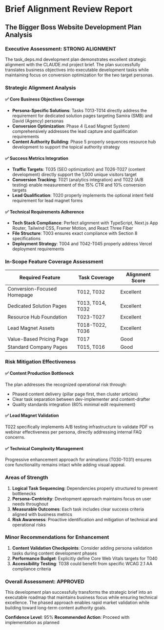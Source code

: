 # Brief Alignment Review Report
## The Bigger Boss Website Development Plan Analysis

### Executive Assessment: STRONG ALIGNMENT

The task_deps.md development plan demonstrates excellent strategic alignment with the CLAUDE.md project brief. The plan successfully translates business objectives into executable development tasks while maintaining focus on conversion optimization for the two target personas.

### Strategic Alignment Analysis

#### ✅ **Core Business Objectives Coverage**
- **Persona-Specific Solutions**: Tasks T013-T014 directly address the requirement for dedicated solution pages targeting Samira (SMB) and David (Agency) personas
- **Conversion Optimization**: Phase 4 (Lead Magnet System) comprehensively addresses the lead capture and qualification requirements
- **Content Authority Building**: Phase 5 properly sequences resource hub development to support the topical authority strategy

#### ✅ **Success Metrics Integration**
- **Traffic Targets**: T035 (SEO optimization) and T026-T027 (content development) directly support the 1,000 unique visitors target
- **Conversion Tracking**: T021 (analytics integration) and T022 (A/B testing) enable measurement of the 15% CTR and 10% conversion targets
- **Lead Qualification**: T020 properly implements the optional intent field requirement for lead magnet forms

#### ✅ **Technical Requirements Adherence**
- **Tech Stack Compliance**: Perfect alignment with TypeScript, Next.js App Router, Tailwind CSS, Framer Motion, and React Three Fiber
- **File Structure**: T003 ensures exact compliance with Section 8 specifications
- **Deployment Strategy**: T004 and T042-T045 properly address Vercel deployment requirements

### In-Scope Feature Coverage Assessment

| Required Feature | Task Coverage | Alignment Score |
|------------------|---------------|-----------------|
| Conversion-Focused Homepage | T012, T032 | Excellent |
| Dedicated Solution Pages | T013, T014, T032 | Excellent |
| Resource Hub Foundation | T023-T027 | Excellent |
| Lead Magnet Assets | T018-T022, T036 | Excellent |
| Value-Based Pricing Page | T017 | Good |
| Standard Company Pages | T015, T016 | Good |

### Risk Mitigation Effectiveness

#### ✅ **Content Production Bottleneck**
The plan addresses the recognized operational risk through:
- Phased content delivery (pillar page first, then cluster articles)
- Clear task separation between dev-implementer and content-drafter
- Quality standards integration (80% minimal edit requirement)

#### ✅ **Lead Magnet Validation**
T022 specifically implements A/B testing infrastructure to validate PDF vs webinar effectiveness per persona, directly addressing internal FAQ concerns.

#### ✅ **Technical Complexity Management**
Progressive enhancement approach for animations (T030-T031) ensures core functionality remains intact while adding visual appeal.

### Areas of Strength

1. **Logical Task Sequencing**: Dependencies properly structured to prevent bottlenecks
2. **Persona-Centricity**: Development approach maintains focus on user needs throughout
3. **Measurable Outcomes**: Each task includes clear success criteria aligned with business metrics
4. **Risk Awareness**: Proactive identification and mitigation of technical and operational risks

### Minor Recommendations for Enhancement

1. **Content Validation Checkpoints**: Consider adding persona validation tasks during content development phases
2. **Performance Budget**: Explicitly define Core Web Vitals targets for T040
3. **Accessibility Testing**: T038 could benefit from specific WCAG 2.1 AA compliance criteria

### Overall Assessment: APPROVED

This development plan successfully transforms the strategic brief into an executable roadmap that maintains business focus while ensuring technical excellence. The phased approach enables rapid market validation while building toward long-term content authority goals.

**Confidence Level**: 95%
**Recommended Action**: Proceed with implementation as planned
